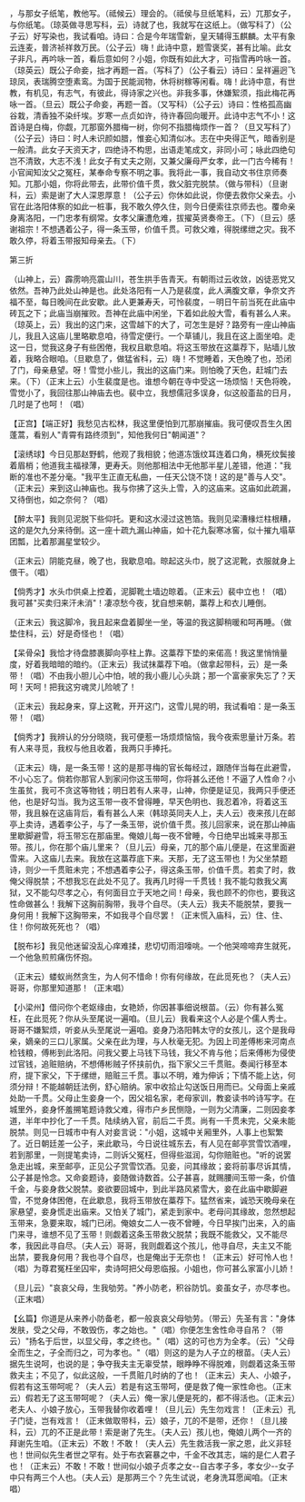 <!-- { "loadSidebar": true } -->
，与那女子纸笔，教他写。（祗候云）理会的。（祗侯与旦纸笔料，云）兀那女子，与你纸笔。（琼英做寻思写科，云）诗就了也，我就写在这纸上。（做写科了）（公子云）好写染也，我试看咱。诗曰：合是今年瑞雪新，皇天辅得玉麒麟。太平有象云连麦，普济祯祥救万民。（公子云）嗨！此诗中意，题雪褒奖，甚有比喻。此女子非凡，再吟咏一首，看后意如何？小姐，你既有如此大才，可指雪再吟咏一首。（琼英云）既公子命妾，拙才再题一首。（写科了）（公子看云）诗曰：呈祥遍迥飞琼凤，表瑞腾空堕素鸾。为国于民能润物，休将树稼等闲看。嗨！此诗中意，有世教，有机见，有志气，有彼此，得诗家之兴也。非我多事，休嫌絮须，指此梅花再咏一首。（旦云）既公子命妾，再题一首。（又写科）（公子云）诗曰：性格孤高幽谷栽，清香独不染纤埃。岁寒一点贞如许，待许春回向暖开。此诗中志气不小！这首诗是白梅，你觑，兀那窗外腊梅一树，你何不指腊梅烦作一首？（旦又写科了）（公子云）诗曰：时人未识颜如腊，惟妾心知清似冰。志在中央得正气，暗香别是一般清。此女子天资天才，四绝诗不构思，出语走笔成文，非同小可；咏此四绝句岂不清致，大志不浅！此女子有丈夫之刚，又兼父廉母严女孝，此一门古今稀有！小官闻知汝父之冤枉，某奉命专察不明之事。我将此一事，我自动文书住京师奏知。兀那小姐，你将此带去，此带价值千贯，救父脏完脱禁。（做与带科）（旦谢科，云）索是谢了大人深恩厚意！（公子云）你休如此说，你便去救你父亲去。小官在此洛阳体察的如此一桩事，我不敢久停久住，则今日便索往京师去也。覆命亲身离洛阳，一门忠孝有纲常。女孝父廉遭危难，拔擢英贤奏帝王。（下）（旦云）感谢祖宗！不想遇着公子，得一条玉带，价值千贯。可救父难，得脱缧绁之灾。我不敢久停，将着玉带报知母亲去。（下）

第三折

（山神上，云）霹雳响亮震山川，苍生拱手告青天。有朝雨过云收敛，凶徒恶党又依然。吾神乃此处山神是也。此处洛阳有一人乃是裴度，此人满腹文章，争奈文齐福不至，每日晚间在此安歇。此人更兼寿夭，可怜裴度，－明日午前当死在此庙中砖瓦之下；此庙当崩摧败。吾神在此庙中闲坐，下着如此般大雪，看有甚么人来。（琼英上，云）我出的这门来，这雪越下的大了，可怎生是好？路旁有一座山神庙儿，我且入这庙儿里略歇息咱，待雪定便行。一个草铺儿，我且在这上面坐咱。走这一日，觉我这身子有些困倦，我权且歇息咱。将这玉带放在这藁荐下，贴墙儿放着，我略合眼咱。（旦歇息了，做猛省科，云）嗨！不觉睡着，天色晚了也，恐闭了门，母亲悬望。呀！雪觉小些儿，我出的这庙门来。则怕晚了天色，赶城门去来。（下）（正末上云）小生裴度是也。谁想今朝在寺中受这一场烦恼！天色将晚，雪觉小了，我回往那山神庙去也。裴中立，我想儒冠多误身，似这般齑盐的日月，几时是了也呵！（唱）

【正宫】【端正好】我愁见古松林，我这里便怕到兀那崩摧庙。我可便叹吾生久困蓬蒿，看别人"青霄有路终须到"，知他我何日"朝闻道"？

【滚绣球】今日见那赵野鹤，他观了我相貌；他道冻饿纹耳连着口角，横死纹鬓接着眉梢；他道我主福禄薄，更寿夭。则他那相法中无他那半星儿差错，他道："我断的准也不差分毫。"我平生正直无私曲，一任天公饶不饶！这的是"善与人交"。（正末云）来到这山神庙也。我与你拂了这头上雪，入的这庙来。这庙如此疏漏，又待倒也，如之奈何？（唱）

【醉太平】我则见泥脱下些仰托。更和这水浸过这笆箔。我则见梁漕椽烂柱根糟，这的是欠九分来待倒。这一座十疏九漏山神庙，如十花九裂寒冰窖，似十摧九塌草团瓢，比着那漏星堂较少。

（正末云）阴能克昼，晚了也，我歇息咱。晾起这头巾，脱了这泥靴，衣服就身上偎干。（唱）

【倘秀才】水头巾供桌上控着，泥脚靴土墙边晾着。（正末云）裴中立也！（唱）我可甚"买卖归来汗未消"！凄凉愁今夜，犹自想来朝，藁荐上和衣儿睡倒。

（正末云）我这脚冷，我且起来盘着脚坐一坐，等温的我这脚稍暖和呵再睡。（做垫住科，云）好是奇怪也！（唱）

【呆骨朵】我恰才待盘膝裹脚向亭柱上靠。这藁荐下垫的来偌高！我这里悄悄量度，好着我暗暗的暗约。（正末云）我试抹藁荐下咱。（做拿起带科，云）是一条带！（唱）不由我小胆儿心中怕，唬的我小鹿儿心头跳；那一个富豪家失忘了？天呵！天呵！把我这穷魂灵儿险唬了！

（正末云）我起身来，穿上这靴，开开这门，这雪儿晃的明，我试看咱：是一条玉带！（唱）

【倘秀才】我辨认的分分晓晓，我可便惹一场烦烦恼恼，我今夜索思量计万条。若有人来寻觅，我权与他且收着，我两只手捧托。

（正末云）嗨，是一条玉带！这的是那寻梅的官长每经过，跟随伴当每在此避雪，不小心忘了。倘若你那官人到家问你这玉带呵，你将甚么还他！不逼了人性命？小生虽贫，我可不贪这等物钱；明日若有人来寻，山神，你便是证见，我两只手便还他，也是好勾当。我为这玉带一夜不曾得睡，早天色明也、我忍着冷，将着这玉带，我且躲在这庙背后，看有甚么人来（韩琼英同夫人上，夫人云）夜来孩儿在邮亭上卖诗，遇着李公子，与了一条玉带，说价值千贯。孩儿回家来，说在那山神庙里歇脚避雪，将玉带忘在那庙里。俺娘儿每一夜不曾睡，今日绝早出城来寻那玉带。孩儿，你在那个庙儿里来？（旦儿云）母亲，兀的那个庙儿便是，在这里面避雪来。入这庙儿去来。我放在这藁荐底下来。天那，无了这玉带也！为父坐禁题诗，则少一千贯赃未完；不想遇着李公子，得这条玉带，价值千贯。若卖了时，救俺父得脱禁；不想我忘在此处不见了。我再几时得一千贯钱！我不能勾救我父离狱，又不能勾尽孝之心，有何面目立于天地之间！母亲，我也顾不的你也，要我这性命做甚么！我解下这胸前胸带，我寻个自尽。（夫人云）我夫不能脱禁，要我一身何用！我解下这胸带来，不如我寻个自尽罢！（正末慌入庙科，云）住、住、住！你何故死死也？（唱）

【脱布衫】我见他迷留没乱心痒难揉，悲切切雨泪嚎咷。一个他哭啼啼弃生就死，一个他急煎煎痛伤怀抱。

（正末云）蝼蚁尚然贪生，为人何不惜命！你有何缘故，在此觅死也？（夫人云）哥哥，你那里知道那！（正末唱）

【小梁州】借问你个老妪缘由，女艳娇，你因甚事细说根苗。（云）你有甚么冤枉，在此觅死？你从头至尾说一遍咱。（旦儿云）我看来这个人必是个儒人秀士。哥哥不嫌絮烦，听妾从头至尾说一遍咱。妾身乃洛阳韩太守的女孩儿，这个是我母亲，嫡亲的三口儿家属。父亲在此为理，与人秋毫无犯。为因上司差傅彬来河南点检钱粮，傅彬到此洛阳。问我父要上马钱下马钱，我父不肯与他；后来傅彬为侵使过官钱，追赃赔纳，不想傅彬贼子怀挟前仇，指下家父三千贯赃。奏闻行移至本府，提下家父，下于缧绁，赔赃三千贯。事以不明，难为伸诉；下情不能上达，何须分辩！不能越朝廷法例，舒心赔纳。家中收拾止勾送饭日用而已。父母面上亲戚处助一千贯。父母止生妾身一个，因父祖名家，老母家训，教妾读书吟诗写字。在城里外，妾身怀羞搠笔题诗救父难，得市户乡民恻隐，一则为父清廉，二则因妾孝道，半年中抄化了一千贯。陆续纳入官，前后二千贯。尚有一千贯未完，父亲未能脱禁。则见一日城市中有人对妾言说："小姐，这城中关厢里外，人事上也絮繁了。近日朝廷差一公子，来此歇马，今日说往城东去，有人见在邮亭赏雪饮酒哩，若到那里，一则提笔卖诗，二则诉父冤枉，但得些滋润，勾你赔赃也。"听的说罢急走出城，来至邮亭，正见公子赏雪饮酒。见妾，问其缘故；妾将前事尽诉其情，公子甚是怜念。又命妾题诗，妾随做诗数首。公子甚喜，就赐腰间玉带一条，价值千金，与妾身救父脱禁。妾欲要回城中，到此半路风紧雪大，妾在此庙中歇脚避雪，不觉身体困倦，在此歇息，我将玉带放在藁荐下。猛然省来，诚恐天晚母亲在家悬望，妾身慌走出庙来。又怕关了城门，紧走到家中。老母问其缘故，忽然想起玉带来，急要来取，城门已闭。俺娘女二人一夜不曾睡，今日早挨门出来，入的庙门来寻，谁想不见了玉带！则觑着这条玉带救父脱禁；我既不能救父，又不能尽孝，我因此寻自尽。（夫人云）哥哥，我则觑着这个孩儿，他寻自尽，夫主又不能出禁，要我身何用？我也寻个自尽，也是俺出于无奈也！（正末云）好可怜人也！（唱）为尊君冤枉坐囚牢，卖诗呵把父母恩临报。小姐也，你可甚么家富小儿娇！

（旦儿云）"哀哀父母，生我劬劳。"养小防老，积谷防饥。妾虽女子，亦尽孝也。（正末唱）

【幺篇】你道是从来养小防备老，都一般哀哀父母劬劳。（带云）先圣有言："身体发肤，受之父母，不敢毁伤，孝之始也。"（唱）你便怎生舍性命寻自吊？（带云）"扬名于后世，以显父母，孝之终也。"（唱）这的可也方为全孝。（云）"父母全而生之，子全而归之，可为孝也。"（唱）则这的是为人子立的根苗。（夫人云）据先生说呵，也说的是；争夺我夫主无辜受禁，眼睁睁不得脱难，则觑着这条玉带救夫主；不见了，似此这般，一千贯赃几时纳的了也！（正末云）夫人、小娘子，假若有这玉带呵呢？（夫人云）若是有这玉带呵，便是救了俺一家性命也。（正末云）假若无了这玉带呵呢？（夫人云）俺一家儿便是死的，都不得活也。（正末云）老夫人、小娘子放心，玉带我替你收着哩！（旦儿云）先生勿戏言！（正未云）孔子门徒，岂有戏言！（正末做取带科，云）娘子，兀的不是带，还你！（旦儿接科，云）兀的不正是此带！索是谢了先生。（夫人云）孩儿也，俺娘儿两个一齐的拜谢先生咱。（正末云）不敢！不敢！（夫人云）先生救活我一家之恩，此义非轻也！世间似先生者世之罕有。处于布衣窘暴之中，千金不改其志，端的是仁人君子也！（正末云）不敢！不敢！世间似小娘子贞孝之女--自古孝子多，孝女少--女子中只有两三个人也。（夫人云）是那两三个？先生试说，老身洗耳愿闻咱。（正末唱）


